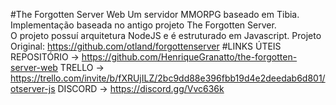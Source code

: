 #The Forgotten Server Web
Um servidor MMORPG baseado em Tibia.<br> 
Implementação baseada no antigo projeto The Forgotten Server.<br> 
O projeto possuí arquitetura NodeJS e é estruturado em Javascript. Projeto Original: https://github.com/otland/forgottenserver
#LINKS ÚTEIS
REPOSITÓRIO -> https://github.com/HenriqueGranatto/the-forgotten-server-web
TRELLO -> https://trello.com/invite/b/fXRUjILZ/2bc9dd88e396fbb19d4e2deedab6d801/otserver-js
DISCORD -> https://discord.gg/Vvc636k
